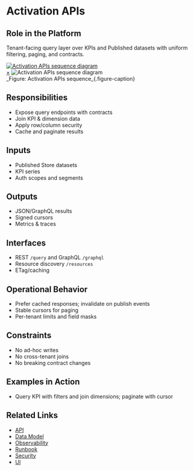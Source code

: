 # Activation APIs

## Role in the Platform
Tenant-facing query layer over KPIs and Published datasets with uniform filtering, paging, and contracts.

<a href="#fig-activation-apis-sequence" class="image-link">
  <img src="/assets/diagrams/data-consumption/activation-apis-sequence.svg" alt="Activation APIs sequence diagram">
</a>
<div id="fig-activation-apis-sequence" class="image-modal">
  <a href="#" class="close-btn">&times;</a>
  <img src="/assets/diagrams/data-consumption/activation-apis-sequence.svg" alt="Activation APIs sequence diagram">
</div>
_Figure: Activation APIs sequence_{.figure-caption}

## Responsibilities
- Expose query endpoints with contracts
- Join KPI & dimension data
- Apply row/column security
- Cache and paginate results

## Inputs
- Published Store datasets
- KPI series
- Auth scopes and segments

## Outputs
- JSON/GraphQL results
- Signed cursors
- Metrics & traces

## Interfaces
- REST `/query` and GraphQL `/graphql`
- Resource discovery `/resources`
- ETag/caching

## Operational Behavior
- Prefer cached responses; invalidate on publish events
- Stable cursors for paging
- Per-tenant limits and field masks

## Constraints
- No ad-hoc writes
- No cross-tenant joins
- No breaking contract changes

## Examples in Action
- Query KPI with filters and join dimensions; paginate with cursor

## Related Links
- [API](api.md)
- [Data Model](data-model.md)
- [Observability](observability.md)
- [Runbook](runbook.md)
- [Security](security.md)
- [UI](ui.md)
